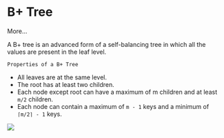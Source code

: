 # B+ Tree

<a src="https://www.programiz.com/dsa/b-plus-tree">More...</a>

A B+ tree is an advanced form of a self-balancing tree in which all the values are present in the leaf level.

`Properties of a B+ Tree`
- All leaves are at the same level.
- The root has at least two children.
- Each node except root can have a maximum of m children and at least `m/2` children.
- Each node can contain a maximum of `m - 1` keys and a minimum of `⌈m/2⌉ - 1` keys.

<img src="https://cdn.programiz.com/sites/tutorial2program/files/B+tree.png" size="100px"></img>
